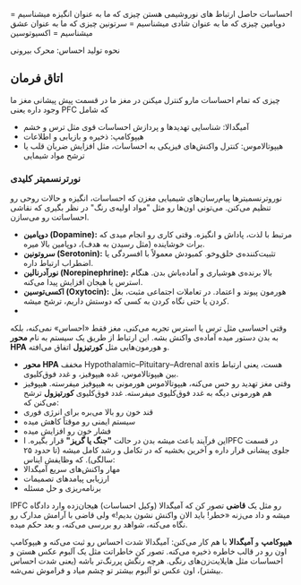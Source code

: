 احساسات حاصل ارتباط های نوروشیمی هستن 
چیزی که ما به عنوان انگیزه میشناسیم = دوپامین
چیزی که ما به عنوان شادی میشناسیم = سرتونین
چیزی که ما به عنوان عشق میشناسیم = اکسیوتوسین

نحوه تولید احساس: محرک بیرونی


## اتاق فرمان
چیزی که تمام احساسات مارو کنترل میکنن در مغز ما در قسمت پیش پیشانی مغز ما وجود داره یعنی PFC که شامل
- آمیگدالا: شناسایی تهدیدها و پردازش احساسات قوی مثل ترس و خشم
- هیپوکامپ: ذخیره و بازیابی و اطلاعات
- هیپوتالاموس: کنترل واکنش‌های فیزیکی به احساسات، مثل افزایش ضربان قلب یا ترشح مواد شیمایی

### نورترنسمیتر کلیدی
نوروترنسمیترها پیام‌رسان‌های شیمیایی مغزن که احساسات، انگیزه و حالات روحی رو تنظیم می‌کنن. می‌تونی اون‌ها رو مثل "مواد اولیه‌ی رنگ" در نظر بگیری که نقاشی احساساتت رو می‌سازن.


- **دوپامین (Dopamine):** مرتبط با لذت، پاداش و انگیزه. وقتی کاری رو انجام میدی که برات خوشاینده (مثل رسیدن به هدف)، دوپامین بالا میره.
- **سروتونین (Serotonin):** تثبیت‌کننده‌ی خلق‌وخو. کمبودش معمولاً با افسردگی یا اضطراب ارتباط داره.
- **نورآدرنالین (Norepinephrine):** بالا برنده‌ی هوشیاری و آماده‌باش بدن. هنگام استرس یا هیجان افزایش پیدا می‌کنه.
- **اکسی‌توسین (Oxytocin):** هورمون پیوند و اعتماد. در تعاملات اجتماعی مثبت، بغل کردن یا حتی نگاه کردن به کسی که دوستش داریم، ترشح میشه.
- 
وقتی احساسی مثل ترس یا استرس تجربه می‌کنی، مغز فقط «احساس» نمی‌کنه، بلکه به بدن دستور میده آماده‌ی واکنش بشه. این ارتباط از طریق یک سیستم به نام **محور HPA** و هورمون‌هایی مثل **کورتیزول** اتفاق می‌افته.

- **محور HPA** مخفف Hypothalamic–Pituitary–Adrenal axis هست، یعنی ارتباط بین هیپوتالاموس، غده هیپوفیز، و غدد فوق‌کلیوی.
- وقتی مغز تهدید رو حس می‌کنه، هیپوتالاموس هورمونی به هیپوفیز میفرسته. هیپوفیز هم هورمونی دیگه به غدد فوق‌کلیوی میفرسته.
 غدد فوق‌کلیوی **کورتیزول** ترشح می‌کنن که:
- قند خون رو بالا می‌بره برای انرژی فوری
- سیستم ایمنی رو موقتاً کاهش میده
- فشار خون رو افزایش میده    
- این فرآیند باعث میشه بدن در حالت **"جنگ یا گریز"** قرار بگیره.
اPFC در قسمت جلوی پیشانی قرار داره و آخرین بخشیه که در تکامل و رشد کامل میشه (تا حدود ۲۵ سالگی). که وظایفش ایناس:
- مهار واکنش‌های سریع آمیگدالا
- ارزیابی پیامدهای تصمیمات
- برنامه‌ریزی و حل مسئله
  

اPFC رو مثل یک **قاضی** تصور کن که آمیگدالا (وکیل احساسات) هیجان‌زده وارد دادگاه میشه و داد می‌زنه «خطر! باید الان واکنش نشون بدیم!» ولی قاضی با آرامش مدارک رو نگاه می‌کنه، شواهد رو بررسی می‌کنه، و بعد حکم میده.

**هیپوکامپ** و **آمیگدالا** با هم کار می‌کنن: آمیگدالا شدت احساس رو ثبت می‌کنه و هیپوکامپ اون رو در قالب خاطره ذخیره می‌کنه. تصور کن خاطراتت مثل یک آلبوم عکس هستن و احساسات مثل هایلایت‌زن‌های رنگی. هرچه رنگش پررنگ‌تر باشه (یعنی شدت احساس بیشتر)، اون عکس تو آلبوم بیشتر تو چشم میاد و فراموش نمی‌شه.